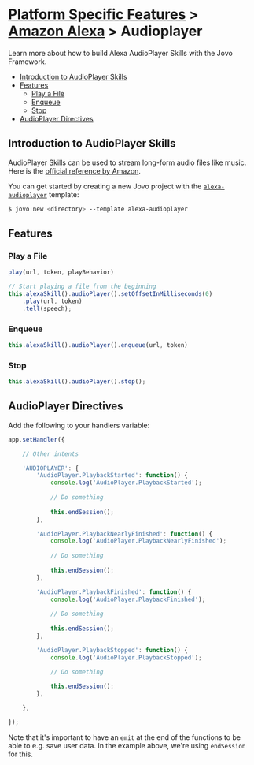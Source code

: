# [Platform Specific Features](../) > [Amazon Alexa](./README.md) > Audioplayer

Learn more about how to build Alexa AudioPlayer Skills with the Jovo Framework.

* [Introduction to AudioPlayer Skills](#introduction-to-audioplayer-skills)
* [Features](#features)
  * [Play a File](#play-a-file)
  * [Enqueue](#enqueue)
  * [Stop](#stop)
* [AudioPlayer Directives](#audioplayer-directives)

## Introduction to AudioPlayer Skills

AudioPlayer Skills can be used to stream long-form audio files like music. Here is the [official reference by Amazon](https://developer.amazon.com/public/solutions/alexa/alexa-skills-kit/docs/custom-audioplayer-interface-reference).

You can get started by creating a new Jovo project with the [`alexa-audioplayer`](https://github.com/jovotech/jovo-templates/tree/master/02_alexa-audioplayer) template:

```sh
$ jovo new <directory> --template alexa-audioplayer
```

## Features

### Play a File

```javascript
play(url, token, playBehavior)

// Start playing a file from the beginning
this.alexaSkill().audioPlayer().setOffsetInMilliseconds(0)
    .play(url, token)
    .tell(speech);
```

### Enqueue

```javascript
this.alexaSkill().audioPlayer().enqueue(url, token)
```

### Stop

```javascript
this.alexaSkill().audioPlayer().stop();
```


## AudioPlayer Directives

Add the following to your handlers variable:

```javascript
app.setHandler({

    // Other intents

    'AUDIOPLAYER': {
        'AudioPlayer.PlaybackStarted': function() {
            console.log('AudioPlayer.PlaybackStarted');
            
            // Do something
            
            this.endSession();
        },

        'AudioPlayer.PlaybackNearlyFinished': function() {
            console.log('AudioPlayer.PlaybackNearlyFinished');
            
            // Do something
            
            this.endSession();
        },

        'AudioPlayer.PlaybackFinished': function() {
            console.log('AudioPlayer.PlaybackFinished');
            
            // Do something
            
            this.endSession();
        },

        'AudioPlayer.PlaybackStopped': function() {
            console.log('AudioPlayer.PlaybackStopped');
            
            // Do something

            this.endSession();
        },

    },

});

```

Note that it's important to have an `emit` at the end of the functions to be able to e.g. save user data. In the example above, we're using `endSession` for this.



<!--[metadata]: {"title": " AudioPlayer Skills", "description": "Learn how to build Amazon Alexa AudioPlayer Skills with the Jovo Framework", "activeSections": ["platforms", "alexa", "alexa_audioplayer"], "expandedSections": "platforms", "inSections": "platforms", "breadCrumbs": {"Docs": "framework/docs", "Platforms": "framework/docs/platforms",
"Amazon Alexa": "framework/docs/amazon-alexa", "AudioPlayer": "" }, "commentsID": "framework/docs/amazon-alexa/audioplayer" }-->

